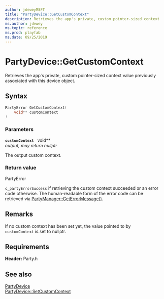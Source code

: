 ```yaml
---
author: jdeweyMSFT
title: "PartyDevice::GetCustomContext"
description: Retrieves the app's private, custom pointer-sized context value previously associated with this device object.
ms.author: jdewey
ms.topic: reference
ms.prod: playfab
ms.date: 09/25/2019
---
```


# PartyDevice::GetCustomContext  

Retrieves the app's private, custom pointer-sized context value previously associated with this device object.  

## Syntax  
  
```cpp
PartyError GetCustomContext(  
    void** customContext  
)  
```  
  
### Parameters  
  
**`customContext`** &nbsp; void**  
*output, may return nullptr*  
  
The output custom context.  
  
  
### Return value  
PartyError
  
```c_partyErrorSuccess``` if retrieving the custom context succeeded or an error code otherwise. The human-readable form of the error code can be retrieved via [PartyManager::GetErrorMessage()](../../PartyManager/methods/partymanager_geterrormessage.md).
  
## Remarks  
  
If no custom context has been set yet, the value pointed to by `customContext` is set to nullptr.
  
## Requirements  
  
**Header:** Party.h
  
## See also  
[PartyDevice](../partydevice.md)  
[PartyDevice::SetCustomContext](partydevice_setcustomcontext.md)
  
  
